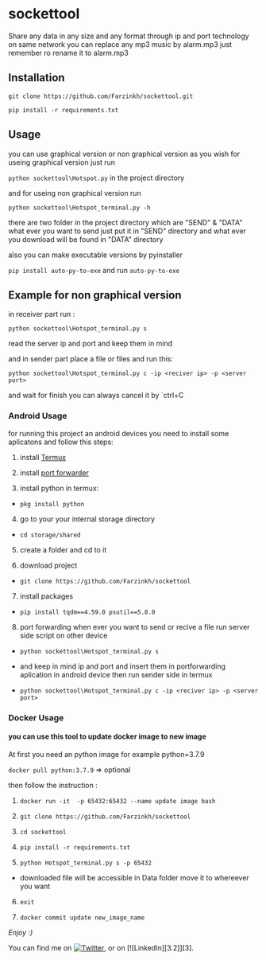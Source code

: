 # sockettool
Share any data in any size and any format through ip and port technology on same network 
you can replace any mp3 music by alarm.mp3 just remember ro rename it to alarm.mp3 
## Installation
 `git clone https://github.com/Farzinkh/sockettool.git`
 
 `pip install -r requirements.txt`
## Usage
you can use graphical version or non graphical version as you wish 
for useing graphical version just run 

`python sockettool\Hotspot.py` in the project directory

and for useing non graphical version run 

`python sockettool\Hotspot_terminal.py -h`

there are two folder in the project directory which are "SEND" & "DATA" what ever you want to send just put it in "SEND" directory
and what ever you download will be found in "DATA" directory

also you can make executable versions by pyinstaller 

`pip install auto-py-to-exe` and run `auto-py-to-exe`
## Example for non graphical version
in receiver part run :

`python sockettool\Hotspot_terminal.py s`

read the server ip and port and keep them in mind

and in sender part place a file or files and run this:

`python sockettool\Hotspot_terminal.py c -ip <reciver ip> -p <server port>`

and wait for finish you can always cancel it by `ctrl+C

### Android Usage

for running this project an android devices you need to install some aplicatons and follow this steps:

1. install [Termux](https://play.google.com/store/apps/details?id=com.termux)

2. install [port forwarder](https://play.google.com/store/apps/details?id=com.elixsr.portforwarder)

3. install python in termux:

- `pkg install python`

4. go to your your internal storage directory

- `cd storage/shared`

5. create a folder and cd to it

6. download project

- `git clone https://github.com/Farzinkh/sockettool`

7. install packages

- `pip install tqdm==4.59.0 psutil==5.8.0`

8. port forwarding when ever you want to send or recive a file run server side script on other device

- `python sockettool\Hotspot_terminal.py s`

- and keep in mind ip and port and insert them in portforwarding aplication in android device then run sender side in termux

- `python sockettool\Hotspot_terminal.py c -ip <reciver ip> -p <server port>`

### Docker Usage
#### you can use this tool to update docker image to new image
At first you need an python image for example python=3.7.9

`docker pull python:3.7.9` => optional

then follow the instruction :

1. `docker run -it  -p 65432:65432 --name update image bash`

2. `git clone https://github.com/Farzinkh/sockettool`

3. `cd sockettool`

4. `pip install -r requirements.txt`

5. `python Hotspot_terminal.py s -p 65432`
 
 - downloaded file will be accessible in Data folder move it to whereever you want

6. `exit`

7. `docker commit update new_image_name`

 *Enjoy :)*

 You can find me on [![Twitter][1.2]][1], or on [![LinkedIn][3.2]][3].

<!-- Icons -->

[1.2]: http://i.imgur.com/wWzX9uB.png (twitter icon without padding)
[2.2]: https://raw.githubusercontent.com/MartinHeinz/MartinHeinz/master/linkedin-3-16.png (LinkedIn icon without padding)

<!-- Links to your social media accounts -->

[1]: https://twitter.com/FarzinKhodavei1
[2]: https://www.linkedin.com/in/farzin-khodaveisi-84288a18a/